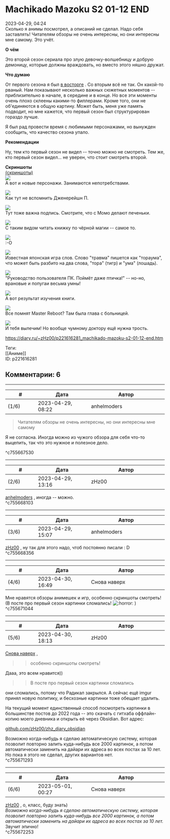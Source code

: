 Machikado Mazoku S2 01-12 END
=============================

  
2023-04-29, 04:24  
 Сколько я анимы посмотрел, а описаний не сделал. Надо себя заставлять! Читателям обзоры не очень интересны, но они интересны мне самому. Это учёт.   
   
  **О чём**    
   
 Это второй сезон сериала про злую девочку-волшебницу и добрую демоницу, которые должны враждовать, но вместо этого няшно дружат.   
   
  **Что думаю**    
   
 От первого сезона я был  [в восторге](Machikado%20Mazoku%2001-12%20END)  . Со вторым всё не так. Он какой-то рваный. Нам показывают несколько важных сюжетных моментов -- приблизительно в начале, в середине и в конце. Но все эти моменты очень плохо склеены какими-то филлерами. Кроме того, они не об'единяются в общую картину. Может быть, меня уже память подводит, но мне кажется, что первый сезон был структурирован гораздо лучше.   
   
 Я был рад провести время с любимыми персонажами, но вынужден сообщить, что качество сезона упало.   
   
  **Рекомендации**    
   
 Ну, тем кто первый сезон не видел -- точно можно не смотреть. Тем же, кто первый сезон видел... не уверен, что стоит смотреть второй.   
   
   
  **Скриншоты**    
  [(скриншоты)](https://zHz00.diary.ru/p221616281.htm?index=1#linkmore221616281m1)       
  [![](pics/V8j3kl.jpg)](https://yapx.ru/image/V8j3k)    
 А вот и новые персонажи. Занимаются непотребствами.   
   
  [![](pics/V8j3fl.jpg)](https://yapx.ru/image/V8j3f)    
 Как тут не вспомнить Дженерейшн П.   
   
  [![](pics/V8j3gl.jpg)](https://yapx.ru/image/V8j3g)    
 Тут тоже важна подпись. Смотрите, что с Момо делают печеньки.   
   
  [![](pics/V8j3il.jpg)](https://yapx.ru/image/V8j3i)    
 С таким видом читать книжку по чёрной магии -- самое то.   
   
  [![](pics/V8j3jl.jpg)](https://yapx.ru/image/V8j3j)    
 :-О   
   
  [![](pics/V8j3nl.jpg)](https://yapx.ru/image/V8j3n)    
 Известная японская игра слов. Слово "травма" пишется как "тораума", что может быть разбито на два слова, "тора" (тигр) и "ума" (лошадь).   
   
  [![](pics/V8j3ol.jpg)](https://yapx.ru/image/V8j3o)    
 "Руководство пользователя ПК. Поймёт даже птичка!" -- но-но, врановые и попугаи весьма умны!   
   
  [![](pics/V8j3ql.jpg)](https://yapx.ru/image/V8j3q)    
 А вот результат изучения книги.   
   
  [![](pics/V8j3rl.jpg)](https://yapx.ru/image/V8j3r)    
 Все помнят Master Reboot? Там была глава с больницей.   
   
  [![](pics/V8j3ul.jpg)](https://yapx.ru/image/V8j3u)    
 И тебя вылечим! Но вообще чумному доктору ещё нужна трость.   
   
      
  
<https://diary.ru/~zHz00/p221616281_machikado-mazoku-s2-01-12-end.htm>  
  
Теги:  
[[Аниме]]  
ID: p221616281  


Комментарии: 6
--------------

  


---



|         #         |              Дата              |                     Автор                     |           ID           |
| --- | --- | --- | --- |
| (1/6) | 2023-04-29, 08:22 | anhelmoders | c755667530 |

  
  >Читателям обзоры не очень интересны, но они интересны мне самому 

   
  Я не согласна. Иногда можно из чужого обзора для себя что-то выцепить, так что это нужное и полезное дело. 

   
 ^c755667530

---



|         #         |              Дата              |                     Автор                     |           ID           |
| --- | --- | --- | --- |
| (2/6) | 2023-04-29, 13:16 | zHz00 | c755668103 |

  
  [anhelmoders](https://anhelmoders.diary.ru "No plans. Only wonders.")  , иногда -- можно.   
 ^c755668103

---



|         #         |              Дата              |                     Автор                     |           ID           |
| --- | --- | --- | --- |
| (3/6) | 2023-04-29, 15:07 | anhelmoders | c755668356 |

  
  [zHz00](https://zHz00.diary.ru "Untitled")  , ну так для этого надо, чтоб постоянно писали : D   
 ^c755668356

---



|         #         |              Дата              |                     Автор                     |           ID           |
| --- | --- | --- | --- |
| (4/6) | 2023-04-30, 16:49 | Снова наверх | c755671044 |

  
 Мне нравятся обзоры анимешек и игр, особенно скриншоты смотреть! (В посте про первый сезон картинки сломались! ![:horror:](pics/1979527.gif) )   
 ^c755671044

---



|         #         |              Дата              |                     Автор                     |           ID           |
| --- | --- | --- | --- |
| (5/6) | 2023-04-30, 18:13 | zHz00 | c755671293 |

  
  [Снова наверх](https://rainbowgothic.diary.ru "Earth is full! Go home!")  ,   
   
 >>особенно скриншоты смотреть!   
   
 Дааа, это всем нравится))   
   
 >>В посте про первый сезон картинки сломались   
   
 они сломались, потому что Радикал закрылся. А сейчас ещё imgur принял новую политику, и бесхозные картинки тоже обещает удалить.   
   
 На текущий момент единственный способ посмотреть картинки в большинстве постов до 2022 года -- это скачать с гитхаба оффлайн-копию моего дневника и открыть её через Obsidian. Вот адрес:   
   
  [github.com/zHz00/zhz\_diary\_obsidian](https://github.com/zHz00/zhz_diary_obsidian)    
   
 Возможно когда-нибудь я сделаю автоматическую систему, которая позволит повторно залить куда-нибудь все 2000 картинок, а потом автоматически заменить на дайари их адреса во всех постах за 10 лет. Но пока я этого не сделал, других вариантов нет.   
 ^c755671293

---



|         #         |              Дата              |                     Автор                     |           ID           |
| --- | --- | --- | --- |
| (6/6) | 2023-05-01, 00:27 | Снова наверх | c755672253 |

  
  [zHz00](https://zHz00.diary.ru "Untitled")  , о, класс, буду знать)   
  *Возможно когда-нибудь я сделаю автоматическую систему, которая позволит повторно залить куда-нибудь все 2000 картинок, а потом автоматически заменить на дайари их адреса во всех постах за 10 лет.*    
 Звучит эпично!   
 ^c755672253